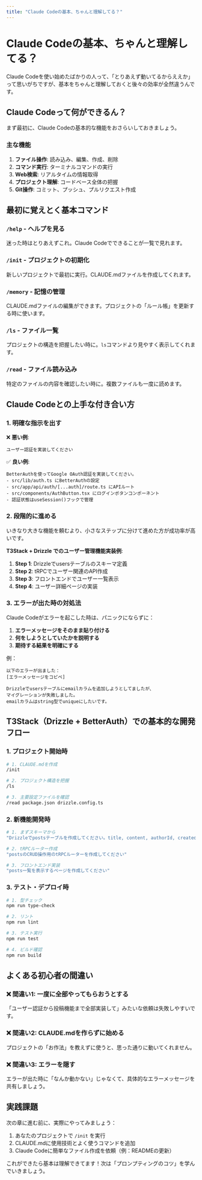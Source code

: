 ```yaml
---
title: "Claude Codeの基本、ちゃんと理解してる？"
---
```


# Claude Codeの基本、ちゃんと理解してる？

Claude Codeを使い始めたばかりの人って、「とりあえず動いてるからええか」って思いがちですが、基本をちゃんと理解しておくと後々の効率が全然違うんです。

## Claude Codeって何ができるん？

まず最初に、Claude Codeの基本的な機能をおさらいしておきましょう。

### 主な機能

1. **ファイル操作**: 読み込み、編集、作成、削除
2. **コマンド実行**: ターミナルコマンドの実行
3. **Web検索**: リアルタイムの情報取得
4. **プロジェクト理解**: コードベース全体の把握
5. **Git操作**: コミット、プッシュ、プルリクエスト作成
## 最初に覚えとく基本コマンド

### `/help` - ヘルプを見る
迷った時はとりあえずこれ。Claude Codeでできることが一覧で見れます。

### `/init` - プロジェクトの初期化
新しいプロジェクトで最初に実行。CLAUDE.mdファイルを作成してくれます。

### `/memory` - 記憶の管理
CLAUDE.mdファイルの編集ができます。プロジェクトの「ルール帳」を更新する時に使います。

### `/ls` - ファイル一覧
プロジェクトの構造を把握したい時に。`ls`コマンドより見やすく表示してくれます。

### `/read` - ファイル読み込み
特定のファイルの内容を確認したい時に。複数ファイルも一度に読めます。

## Claude Codeとの上手な付き合い方

### 1. 明確な指示を出す

❌ **悪い例**:
```
ユーザー認証を実装してください
```

✅ **良い例**:
```
BetterAuthを使ってGoogle OAuth認証を実装してください。
- src/lib/auth.ts にBetterAuthの設定
- src/app/api/auth/[...auth]/route.ts にAPIルート
- src/components/AuthButton.tsx にログインボタンコンポーネント
- 認証状態はuseSession()フックで管理
```

### 2. 段階的に進める

いきなり大きな機能を頼むより、小さなステップに分けて進めた方が成功率が高いです。

**T3Stack + Drizzle でのユーザー管理機能実装例**:

1. **Step 1**: Drizzleでusersテーブルのスキーマ定義
2. **Step 2**: tRPCでユーザー関連のAPI作成
3. **Step 3**: フロントエンドでユーザー一覧表示
4. **Step 4**: ユーザー詳細ページの実装

### 3. エラーが出た時の対処法

Claude Codeがエラーを起こした時は、パニックにならずに：

1. **エラーメッセージをそのまま貼り付ける**
2. **何をしようとしていたかを説明する**
3. **期待する結果を明確にする**

例：
```
以下のエラーが出ました：
[エラーメッセージをコピペ]

Drizzleでusersテーブルにemailカラムを追加しようとしてましたが、
マイグレーションが失敗しました。
emailカラムはstring型でuniqueにしたいです。
```

## T3Stack（Drizzle + BetterAuth）での基本的な開発フロー

### 1. プロジェクト開始時
```bash
# 1. CLAUDE.mdを作成
/init

# 2. プロジェクト構造を把握
/ls

# 3. 主要設定ファイルを確認
/read package.json drizzle.config.ts
```

### 2. 新機能開発時
```bash
# 1. まずスキーマから
"Drizzleでpostsテーブルを作成してください。title, content, authorId, createdAtカラムを含む"

# 2. tRPCルーター作成
"postsのCRUD操作用のtRPCルーターを作成してください"

# 3. フロントエンド実装
"posts一覧を表示するページを作成してください"
```

### 3. テスト・デプロイ時
```bash
# 1. 型チェック
npm run type-check

# 2. リント
npm run lint

# 3. テスト実行
npm run test

# 4. ビルド確認
npm run build
```

## よくある初心者の間違い

### ❌ 間違い1: 一度に全部やってもらおうとする
「ユーザー認証から投稿機能まで全部実装して」みたいな依頼は失敗しやすいです。

### ❌ 間違い2: CLAUDE.mdを作らずに始める
プロジェクトの「お作法」を教えずに使うと、思った通りに動いてくれません。

### ❌ 間違い3: エラーを隠す
エラーが出た時に「なんか動かない」じゃなくて、具体的なエラーメッセージを共有しましょう。

## 実践課題

次の章に進む前に、実際にやってみましょう：

1. あなたのプロジェクトで `/init` を実行
2. CLAUDE.mdに使用技術とよく使うコマンドを追加
3. Claude Codeに簡単なファイル作成を依頼（例：READMEの更新）

これができたら基本は理解できてます！次は「プロンプティングのコツ」を学んでいきましょう。